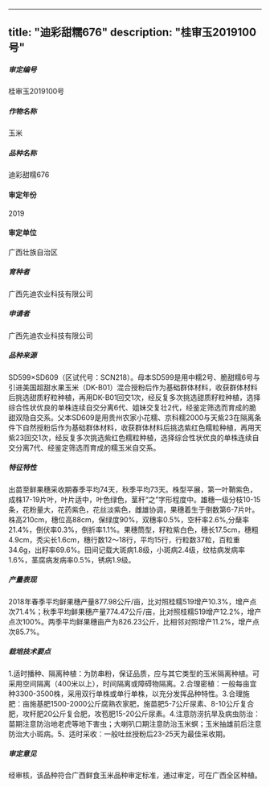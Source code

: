
---
title: "迪彩甜糯676"
description: "桂审玉2019100号"
---
##### 审定编号 
桂审玉2019100号

##### 作物名称
玉米

##### 品种名称
迪彩甜糯676

#### 审定年份
2019	

#### 审定单位
广西壮族自治区

##### 育种者
广西先迪农业科技有限公司

##### 申请者
广西先迪农业科技有限公司

##### 品种来源
SD599×SD609（区试代号：SCN218）。母本SD599是用中糯2号、脆甜糯6号与引进美国超甜水果玉米（DK-B01）混合授粉后作为基础群体材料，收获群体材料后挑选甜质籽粒种植，再用DK-B01回交1次，经反复多次挑选甜质籽粒种植，选择综合性状优良的单株连续自交分离6代、姐妹交复壮2代，经鉴定筛选而育成的脆甜双隐自交系。父本SD609是用贵州农家小花糯、京科糯2000与天紫23在隔离条件下自然授粉后作为基础群体材料，收获群体材料后挑选紫红色糯粒种植，再用天紫23回交1次，经反复多次挑选紫红色糯粒种植，选择综合性状优良的单株连续自交分离7代、经鉴定筛选而育成的糯玉米自交系。

##### 特征特性
出苗至鲜果穗采收期春季平均74天，秋季平均73天。株型平展，第一叶鞘紫色，成株17-19片叶，叶片适中，叶色绿色，茎秆“之”字形程度中。雄穗一级分枝10-15条，花粉量大，花药紫色，花丝淡紫色，雌雄协调，果穗着生于倒数第6-7片叶。株高210cm，穗位高88cm，保绿度90%，双穗率0.5%，空杆率2.6%,分蘖率21.4%，倒伏率0.3%，倒折率1.1%。果穗筒型，籽粒紫白色，穗长17.5cm，穗粗4.9cm，秃尖长1.6cm，穗行数12～18行，平均15行，行粒数37粒，百粒重34.6g，出籽率69.6%。田间记载大斑病1.8级，小斑病2.4级，纹枯病发病率1.6%，茎腐病发病率0.5%，锈病1.9级。

##### 产量表现
 2018年春季平均鲜果穗产量877.98公斤/亩，比对照桂糯519增产10.3%，增产点次71.4%；秋季平均鲜果穗产量774.47公斤/亩，比对照桂糯519增产12.2%，增产点次100%。两季平均鲜果穗亩产为826.23公斤，比相邻对照增产11.2%，增产点次85.7%。

##### 栽培技术要点
1.适时播种、隔离种植：为防串粉，保证品质，应与其它类型的玉米隔离种植。可采用空间隔离（400米以上），时间隔离或障碍物隔离。2.合理密植：一般每亩宜种3300-3500株，采用双行单株或单行单株，以充分发挥品种特性。3.合理施肥：亩施基肥1500-2000公斤腐熟农家肥，施苗肥5-7公斤尿素、8-10公斤复合肥，攻秆肥20公斤复合肥，攻苞肥15-20公斤尿素。4.注意防涝抗旱及病虫防治：苗期注意防治地老虎等地下害虫；大喇叭口期注意防治玉米螟；玉米抽雄前后注意防治大小斑病。5、适时采收：一般吐丝授粉后23-25天为最佳采收期。

##### 审定意见
经审核，该品种符合广西鲜食玉米品种审定标准，通过审定，可在广西全区种植。


